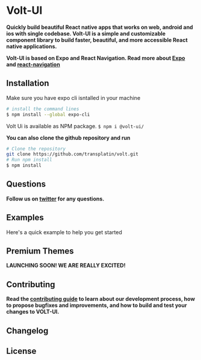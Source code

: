 # Volt-UI
**Quickly build beautiful React native apps that works on web, android and ios with single codebase. Volt-UI is a simple and customizable component library to build faster, beautiful, and more accessible React native applications.**

**Volt-UI is based on Expo and React Navigation. Read more about [Expo](https://docs.expo.dev/) and [react-navigation](https://reactnavigation.org/docs/getting-started/)**

## Installation
Make sure you have expo cli isntalled in your machine
```sh 
# install the command lines
$ npm install --global expo-cli 
```

Volt Ui is available as NPM package.
``` $ npm i @volt-ui/ ```

**You can also clone the github repository and run** 
```sh
# Clone the repository
git clone https://github.com/transplatin/volt.git
# Run npm install
$ npm install 
```

## Questions
**Follow us on [twitter]() for any questions.** 

## Examples
Here's a quick example to help you get started

## Premium Themes
**LAUNCHING SOON! WE ARE REALLY EXCITED!**

## Contributing
**Read the [contributing guide](https://github.com/transplatin/volt/blob/dev/CONTRIBUTING.md) to learn about our development process, how to propose bugfixes and improvements, and how to build and test your changes to VOLT-UI.**

## Changelog

## License
